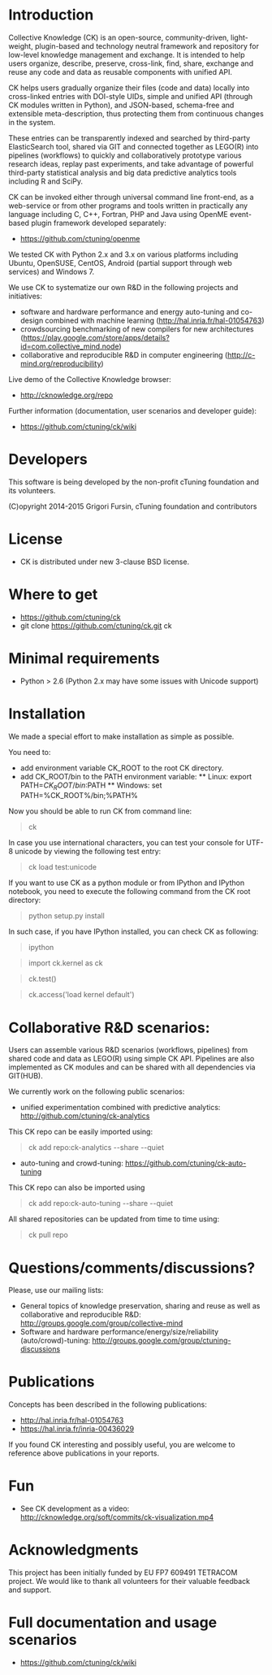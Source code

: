 Introduction
====================
Collective Knowledge (CK) is an open-source, community-driven,
light-weight, plugin-based and technology neutral framework and 
repository for low-level knowledge management and exchange.
It is intended to help users organize, describe, preserve, 
cross-link, find, share, exchange and reuse any code and 
data as reusable components with unified API.

CK helps users gradually organize their files (code and data)
locally into cross-linked entries with DOI-style UIDs, simple and
unified API (through CK modules written in Python), and
JSON-based, schema-free and extensible meta-description, thus
protecting them from continuous changes in the system.

These entries can be transparently indexed and searched
by third-party ElasticSearch tool, shared via GIT and connected
together as LEGO(R) into pipelines (workflows) to quickly and
collaboratively prototype various research ideas, replay past
experiments, and take advantage of powerful third-party
statistical analysis and big data predictive analytics tools
including R and SciPy.

CK can be invoked either through universal command line
front-end, as a web-service or from other programs and tools
written in practically any language including C, C++, Fortran, 
PHP  and Java using OpenME event-based plugin framework
developed separately:
* https://github.com/ctuning/openme

We tested CK with Python 2.x and 3.x on various platforms
including Ubuntu, OpenSUSE, CentOS, Android (partial
support through web services) and Windows 7. 

We use CK to systematize our own R&D in the following projects 
and initiatives:
* software and hardware performance and energy 
auto-tuning and co-design combined with machine learning 
(http://hal.inria.fr/hal-01054763)
* crowdsourcing benchmarking of new compilers for new architectures 
(https://play.google.com/store/apps/details?id=com.collective_mind.node)
* collaborative and reproducible R&D in computer engineering
(http://c-mind.org/reproducibility)

Live demo of the Collective Knowledge browser:
* http://cknowledge.org/repo

Further information (documentation, user scenarios 
and developer guide):
* https://github.com/ctuning/ck/wiki

Developers
==========
This software is being developed by the non-profit 
cTuning foundation and its volunteers.

(C)opyright 2014-2015 Grigori Fursin, 
cTuning foundation and contributors

License
=======
* CK is distributed under new 3-clause BSD license.

Where to get
============
* https://github.com/ctuning/ck
* git clone https://github.com/ctuning/ck.git ck

Minimal requirements
====================
* Python > 2.6 (Python 2.x may have some issues with Unicode support)

Installation
============
We made a special effort to make installation as simple as possible.

You need to:
* add environment variable CK_ROOT to the root CK directory.
* add CK_ROOT/bin to the PATH environment variable:
** Linux: export PATH=$CK_ROOT/bin:$PATH
** Windows: set PATH=%CK_ROOT%/bin;%PATH%

Now you should be able to run CK from command line:
 > ck

In case you use international characters, you can test your
console for UTF-8 unicode by viewing the following test entry:
 > ck load test:unicode

If you want to use CK as a python module or from IPython 
and IPython notebook, you need to execute the following command
from the CK root directory:
 > python setup.py install

In such case, if you have IPython installed, you can 
check CK as following:

 > ipython

 > import ck.kernel as ck

 > ck.test()

 > ck.access('load kernel default')

Collaborative R&D scenarios:
===============================

Users can assemble various R&D scenarios (workflows, pipelines) 
from shared code and data as LEGO(R) using simple CK API.
Pipelines are also implemented as CK modules and can be shared
with all dependencies via GIT(HUB).

We currently work on the following public scenarios:
* unified experimentation combined with predictive analytics: http://github.com/ctuning/ck-analytics

 This CK repo can be easily imported using:

 > ck add repo:ck-analytics --share --quiet

* auto-tuning and crowd-tuning: https://github.com/ctuning/ck-auto-tuning

 This CK repo can also be imported using 

 > ck add repo:ck-auto-tuning --share --quiet

All shared repositories can be updated from time to time using:

 > ck pull repo

Questions/comments/discussions?
===============================
Please, use our mailing lists:
* General topics of knowledge preservation, sharing and reuse
  as well as collaborative and reproducible R&D: http://groups.google.com/group/collective-mind
* Software and hardware performance/energy/size/reliability  
  (auto/crowd)-tuning: http://groups.google.com/group/ctuning-discussions

Publications
============
Concepts has been described in the following publications:

* http://hal.inria.fr/hal-01054763
* https://hal.inria.fr/inria-00436029

If you found CK interesting and possibly useful, you are welcome 
to reference above publications in your reports.

Fun
===
* See CK development as a video: http://cknowledge.org/soft/commits/ck-visualization.mp4

Acknowledgments
===============
This project has been initially funded by EU FP7 609491 TETRACOM
project. We would like to thank all volunteers for their valuable
feedback and support.

Full documentation and usage scenarios
======================================
* https://github.com/ctuning/ck/wiki
